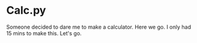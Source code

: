 # Calc.py
Someone decided to dare me to make a calculator. Here we go. I only had 15 mins to make this. Let's go.
